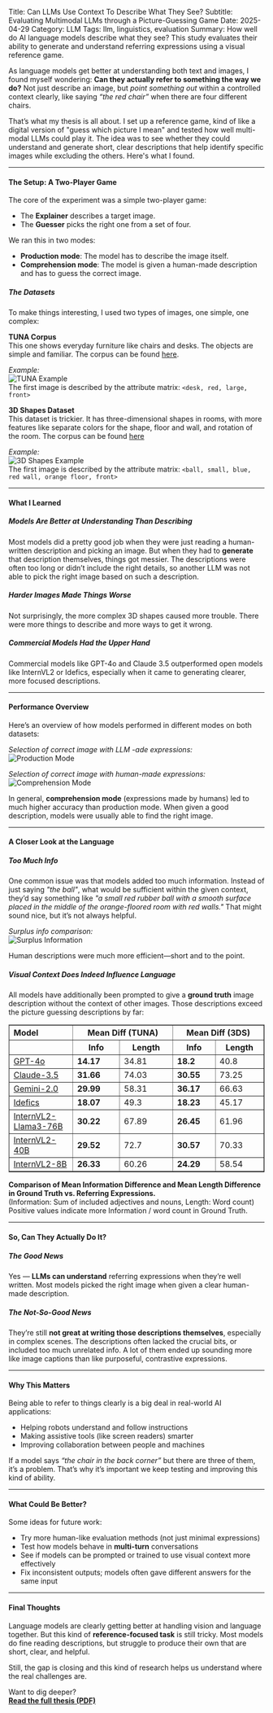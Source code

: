 Title: Can LLMs Use Context To Describe What They See? 
Subtitle: Evaluating Multimodal LLMs through a Picture-Guessing Game
Date: 2025-04-29
Category: LLM
Tags: llm, linguistics, evaluation
Summary: How well do AI language models describe what they see? This study evaluates their ability to generate and understand referring expressions using a visual reference game.


As language models get better at understanding both text and images, I found myself wondering: **Can they actually refer to something the way we do?** Not just describe an image, but *point something out* within a controlled context clearly, like saying *“the red chair”* when there are four different chairs.

That’s what my thesis is all about. I set up a reference game, kind of like a digital version of "guess which picture I mean" and tested how well multi-modal LLMs could play it. The idea was to see whether they could understand and generate short, clear descriptions that help identify specific images while excluding the others. Here's what I found.

---

#### The Setup: A Two-Player Game

The core of the experiment was a simple two-player game:

- The **Explainer** describes a target image.
- The **Guesser** picks the right one from a set of four.

We ran this in two modes:

- **Production mode**: The model has to describe the image itself.
- **Comprehension mode**: The model is given a human-made description and has to guess the correct image.

##### The Datasets

To make things interesting, I used two types of images, one simple, one complex:

**TUNA Corpus**  
This one shows everyday furniture like chairs and desks. The objects are simple and familiar. The corpus can be found [here](https://www.abdn.ac.uk/ncs/departments/computing-science/research/overview/projects/#faq3).

*Example:*  
![TUNA Example](images/tuna_ex.png)  
The first image is described by the attribute matrix: `<desk, red, large, front>`

**3D Shapes Dataset**  
This dataset is trickier. It has three-dimensional shapes in rooms, with more features like separate colors for the shape, floor and wall, and rotation of the room. The corpus can be found [here](https://github.com/google-deepmind/3d-shapes)

*Example:*  
![3D Shapes Example](images/3ds_ex.png)  
The first image is described by the attribute matrix: `<ball, small, blue, red wall, orange floor, front>`

---

#### What I Learned

##### Models Are Better at Understanding Than Describing

Most models did a pretty good job when they were just reading a human-written description and picking an image. But when they had to **generate** that description themselves, things got messier. The descriptions were often too long or didn’t include the right details, so another LLM was not able to pick the right image based on such a description.

##### Harder Images Made Things Worse

Not surprisingly, the more complex 3D shapes caused more trouble. There were more things to describe and more ways to get it wrong.

##### Commercial Models Had the Upper Hand

Commercial models like GPT-4o and Claude 3.5 outperformed open models like InternVL2 or Idefics, especially when it came to generating clearer, more focused descriptions.

---

#### Performance Overview

Here’s an overview of how models performed in different modes on both datasets:

*Selection of correct image with LLM -ade expressions:*  
![Production Mode](images/completion_correct_ratio_all.png)

*Selection of correct image with human-made expressions:*  
![Comprehension Mode](images/completion_correct_ratio_all_programmatic.png)


In general, **comprehension mode** (expressions made by humans) led to much higher accuracy than production mode. When given a good description, models were usually able to find the right image.

---

#### A Closer Look at the Language

##### Too Much Info

One common issue was that models added too much information. Instead of just saying *"the ball"*, what would be sufficient within the given context, they’d say something like *"a small red rubber ball with a smooth surface placed in the middle of the orange-floored room with red walls."* That might sound nice, but it’s not always helpful.

*Surplus info comparison:*  
![Surplus Information](images/surplus_info_commercial.png)


Human descriptions were much more efficient—short and to the point.

##### Visual Context *Does* Indeed Influence Language

All models have additionally been prompted to give a **ground truth** image description without the context of other images. Those descriptions exceed the picture guessing descriptions by far:
<table border="1" cellpadding="8" cellspacing="0" style="border-collapse: collapse; text-align: left; width: 100%;">
  <thead>
    <tr>
      <th style="width: 25%;">Model</th>
      <th colspan="2" style="text-align: center;">Mean Diff (TUNA)</th>
      <th colspan="2" style="text-align: center;">Mean Diff (3DS)</th>
    </tr>
    <tr>
      <th></th>
      <th style="text-align: center;">Info</th>
      <th style="text-align: center;">Length</th>
      <th style="text-align: center;">Info</th>
      <th style="text-align: center;">Length</th>
    </tr>
  </thead>
  <tbody>
    <tr>
      <td><a href="https://arxiv.org/abs/2410.21276" target="_blank">GPT-4o</a></td>
      <td><strong>14.17</strong></td>
      <td>34.81</td>
      <td><strong>18.2</strong></td>
      <td>40.8</td>
    </tr>
    <tr>
      <td><a href="https://www.anthropic.com/news/claude-3-5-sonnet" target="_blank">Claude-3.5</a></td>
      <td><strong>31.66</strong></td>
      <td>74.03</td>
      <td><strong>30.55</strong></td>
      <td>73.25</td>
    </tr>
    <tr>
      <td><a href="https://ai.google.dev/gemini-api/docs/models/experimental-models" target="_blank">Gemini-2.0</a></td>
      <td><strong>29.99</strong></td>
      <td>58.31</td>
      <td><strong>36.17</strong></td>
      <td>66.63</td>
    </tr>
    <tr>
      <td><a href="https://arxiv.org/abs/2306.16527" target="_blank">Idefics</a></td>
      <td><strong>18.07</strong></td>
      <td>49.3</td>
      <td><strong>18.23</strong></td>
      <td>45.17</td>
    </tr>
    <tr>
      <td><a href="https://arxiv.org/abs/2412.05271" target="_blank">InternVL2-Llama3-76B</a></td>
      <td><strong>30.22</strong></td>
      <td>67.89</td>
      <td><strong>26.45</strong></td>
      <td>61.96</td>
    </tr>
    <tr>
      <td><a href="https://arxiv.org/abs/2412.05271" target="_blank">InternVL2-40B</a></td>
      <td><strong>29.52</strong></td>
      <td>72.7</td>
      <td><strong>30.57</strong></td>
      <td>70.33</td>
    </tr>
    <tr>
      <td><a href="https://arxiv.org/abs/2412.05271" target="_blank">InternVL2-8B</a></td>
      <td><strong>26.33</strong></td>
      <td>60.26</td>
      <td><strong>24.29</strong></td>
      <td>58.54</td>
    </tr>
  </tbody>
</table>

<p style="margin-top: 8px; text-align: left; max-width: 800px;">
  <strong>Comparison of Mean Information Difference and Mean Length Difference in Ground Truth vs. Referring Expressions.</strong><br>
  (Information: Sum of included adjectives and nouns, Length: Word count) Positive values indicate more Information / word count in Ground Truth.
</p>

---

#### So, Can They Actually Do It?

##### The Good News

Yes — **LLMs can understand** referring expressions when they’re well written. Most models picked the right image when given a clear human-made description.

##### The Not-So-Good News

They’re still **not great at writing those descriptions themselves**, especially in complex scenes. The descriptions often lacked the crucial bits, or included too much unrelated info. A lot of them ended up sounding more like image captions than like purposeful, contrastive expressions.

---

#### Why This Matters

Being able to refer to things clearly is a big deal in real-world AI applications:

- Helping robots understand and follow instructions
- Making assistive tools (like screen readers) smarter
- Improving collaboration between people and machines

If a model says *“the chair in the back corner”* but there are three of them, it’s a problem. That’s why it’s important we keep testing and improving this kind of ability.

---

#### What Could Be Better?

Some ideas for future work:

- Try more human-like evaluation methods (not just minimal expressions)
- Test how models behave in **multi-turn** conversations
- See if models can be prompted or trained to use visual context more effectively
- Fix inconsistent outputs; models often gave different answers for the same input

---

#### Final Thoughts

Language models are clearly getting better at handling vision and language together. But this kind of **reference-focused task** is still tricky. Most models do fine reading descriptions, but struggle to produce their own that are short, clear, and helpful.

Still, the gap is closing and this kind of research helps us understand where the real challenges are.

Want to dig deeper?  
**[Read the full thesis (PDF)](https://drive.google.com/file/d/1cqocdQEf3c_h90fOwwvgsSTZ18eBanKJ/view?usp=sharing)**